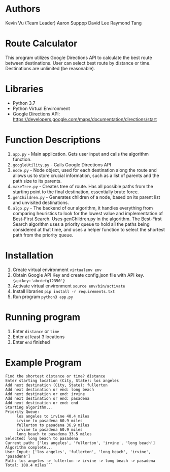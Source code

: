 # Authors
Kevin Vu (Team Leader)
Aaron Supppp
David Lee
Raymond Tang
# Route Calculator
This program utilizes Google Directions API to calculate the best route between destinations. User can select best route by distance or time. Destinations are unlimited (be reasonable).

# Libraries
- Python 3.7
- Python Virtual Environment
- Google Directions API: https://developers.google.com/maps/documentation/directions/start

# Function Descriptions
1. `app.py` - Main application. Gets user input and calls the algorithm function.
2. `googleUtility.py` - Calls Google Directions API
3. `node.py` - Node object, used for each destination along the route and allows us to store crucial information, such as a list of parents and the path size to its parents.
4. `makeTree.py` - Creates tree of route. Has all possible paths from the starting point to the final destination, essentially brute force.
5. `genChildren.py` - Generates children of a node, based on its parent list and unvisited destinations.
6. `algo.py` - The backend of our algorithm, it handles everything from comparing heuristics to look for the lowest value and implementation of Best-First Search. Uses genChildren.py in the algorithm. The Best-First Search algorithm uses a priority queue to hold all the paths being considered at that time, and uses a helper function to select the shortest path from the priority queue. 

# Installation
1. Create virtual environment
    `virtualenv env`
2. Obtain Google API Key and create config.json file with API key.
    `{apikey:'abcdefg12350'}`
3. Activate virtual environment
    `source env/bin/activate`
4. Install libraries
    `pip install -r requirements.txt`
5. Run program
    `python3 app.py`

# Running program
1. Enter `distance` or `time`
2. Enter at least 3 locations
3. Enter `end` finished

# Example Program
```Welcome to Route Calculator!
Find the shortest distance or time? distance
Enter starting location (City, State): los angeles
Add next destination (City, State): fullerton
Add next destination or end: long beach
Add next destination or end: irvine
Add next destination or end: pasadena
Add next destination or end: end
Starting algorithm...
Priority Queue:
	 los angeles to irvine 40.4 miles
	 irvine to pasadena 60.9 miles
	 fullerton to pasadena 36.9 miles
	 irvine to pasadena 60.9 miles
	 long beach to pasadena 33.5 miles
Selected: long beach to pasadena
Current path: ['los angeles', 'fullerton', 'irvine', 'long beach']
Algorithm complete...
User Input: ['los angeles', 'fullerton', 'long beach', 'irvine', 'pasadena']
Path: los angeles -> fullerton -> irvine -> long beach -> pasadena
Total: 108.4 miles```
